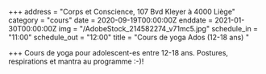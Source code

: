 +++
address = "Corps et Conscience, 107 Bvd Kleyer à 4000 Liège"
category = "cours"
date = 2020-09-19T00:00:00Z
enddate = 2021-01-30T00:00:00Z
img = "/AdobeStock_214582274_v71mc5.jpg"
schedule_in = "11:00"
schedule_out = "12:00"
title = "Cours de yoga Ados (12-18 ans) "

+++
Cours de yoga pour adolescent-es entre 12-18 ans. Postures, respirations et mantra au programme :-)!